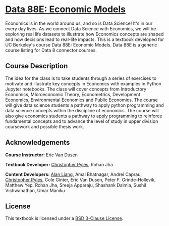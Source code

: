 # <a href="https://data-88e.github.io"> Data 88E: Economic Models </a>

Economics is in the world around us, and so is Data Science! It's in our every day lives. As we connect Data Science with Economics, we will be exploring real life datasets to illustrate how Economics concepts are shaped and how decisions lead to real-life impacts. This is a textbook developed for UC Berkeley's course Data 88E: Economic Models. Data 88E is a generic course listing for Data 8 connector courses.


## Course Description

The idea for the class is to take students through a series of exercises to motivate and illustrate key concepts in Economics with examples in Python Jupyter notebooks. The class will cover concepts from Introductory Economics, MIcroeconomic Theory, Econometrics, Development Economics, Environmental Economics and Public Economics. The course will give data science students a pathway to apply python programming and data science concepts within the discipline of economics. The course will also give economics students a pathway to apply programming to reinforce fundamental concepts and to advance the level of study in upper division coursework and possible thesis work.

## Acknowledgements

**Course Instructor:** Eric Van Dusen

**Textbook Developer:** [Christopher Pyles](https://chrispyles.io), Rohan Jha

**Content Developers:** [Alan Liang](http://alanliang.me/), Amal Bhatnagar, Andrei Caprau, [Christopher Pyles](https://chrispyles.io), Cole Ginter, Eric Van Dusen, Peter F. Grinde-Hollevik, Matthew Yep, Rohan Jha, Sreeja Apparaju, Shashank Dalmia, Sushil Vishwanathan, Umar Maniku

## License

This textbook is licensed under a [BSD 3-Clause License](https://github.com/ds-connectors/econ-models-textbook/blob/master/LICENSE).